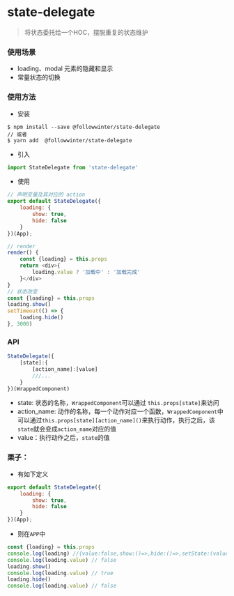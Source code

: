 # state-delegate
> 将状态委托给一个HOC，摆脱重复的状态维护

### 使用场景
- loading、modal 元素的隐藏和显示
- 常量状态的切换

### 使用方法
- 安装
```shell
$ npm install --save @followwinter/state-delegate
// 或者
$ yarn add  @followwinter/state-delegate
```
- 引入
```javascript
import StateDelegate from 'state-delegate'
```
- 使用
```javascript
// 声明变量及其对应的 action
export default StateDelegate({
    loading: {
        show: true,
        hide: false
    }
})(App);

// render
render() {
    const {loading} = this.props
    return <div>{
        loading.value ? '加载中' : '加载完成'
    }</div>
}
// 状态改变
const {loading} = this.props
loading.show()
setTimeout(() => {
    loading.hide()
}, 3000)        
```
### API
```javascript
StateDelegate({
    [state]:{
        [action_name]:[value]
        ///...
    }
})(WrappedComponent)
```
- state: 状态的名称，`WrappedComponent`可以通过 `this.props[state]`来访问
- action_name: 动作的名称，每一个动作对应一个函数，`WrappedComponent`中可以通过`this.props[state][action_name]()`来执行动作，执行之后，该`state`就会变成`action_name`对应的值
- value：执行动作之后，`state`的值

### 栗子：
- 有如下定义
```javascript
export default StateDelegate({
    loading: {
        show: true,
        hide: false
    }
})(App);
```
- 则在`APP`中
```javascript
const {loading} = this.props
console.log(loading) //{value:false,show:()=>,hide:()=>,setState:(value)=>{}}
console.log(loading.value) // false
loading.show()
console.log(loading.value) // true
loading.hide()
console.log(loading.value) // false
```

